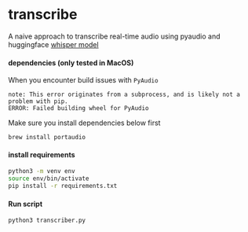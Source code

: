 # transcribe

A naive approach to transcribe real-time audio using pyaudio and huggingface [whisper model](https://huggingface.co/openai/whisper-base.en)


#### dependencies (only tested in MacOS)

When you encounter build issues with `PyAudio`
```
note: This error originates from a subprocess, and is likely not a problem with pip.
ERROR: Failed building wheel for PyAudio
```
Make sure you install dependencies below first
```
brew install portaudio
```

#### install requirements
```bash
python3 -m venv env
source env/bin/activate
pip install -r requirements.txt
```


#### Run script
```bash
python3 transcriber.py
```
